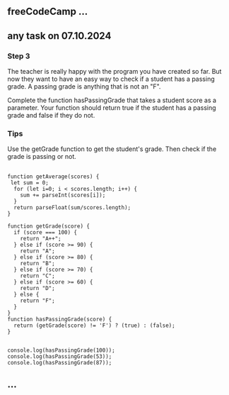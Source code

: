 ## freeCodeCamp ...
## any task on 07.10.2024
### Step 3
The teacher is really happy with the program you have created so far. But now they want to have an easy way to check if a student has a passing grade. A passing grade is anything that is not an "F".

Complete the function hasPassingGrade that takes a student score as a parameter. Your function should return true if the student has a passing grade and false if they do not.

### Tips

Use the getGrade function to get the student's grade. Then check if the grade is passing or not.

##
```
function getAverage(scores) {
 let sum = 0;
  for (let i=0; i < scores.length; i++) {
    sum += parseInt(scores[i]);
  }
  return parseFloat(sum/scores.length);
}

function getGrade(score) {
  if (score === 100) {
    return "A++";
  } else if (score >= 90) {
    return "A";
  } else if (score >= 80) {
    return "B";
  } else if (score >= 70) {
    return "C";
  } else if (score >= 60) {
    return "D";
  } else {
    return "F";
  }
}
function hasPassingGrade(score) {
  return (getGrade(score) != 'F') ? (true) : (false);
}


console.log(hasPassingGrade(100));
console.log(hasPassingGrade(53));
console.log(hasPassingGrade(87));
```

## ...
